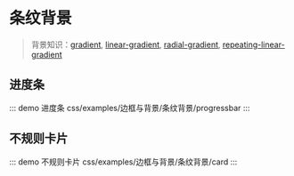 # 条纹背景

> 背景知识：[gradient](https://developer.mozilla.org/zh-CN/docs/Web/CSS/gradient), [linear-gradient](https://developer.mozilla.org/zh-CN/docs/Web/CSS/linear-gradient), [radial-gradient](https://developer.mozilla.org/zh-CN/docs/Web/CSS/radial-gradient), [repeating-linear-gradient](https://developer.mozilla.org/zh-CN/docs/Web/CSS/repeating-linear-gradient)



## 进度条

::: demo 进度条
css/examples/边框与背景/条纹背景/progressbar
:::



## 不规则卡片

::: demo 不规则卡片
css/examples/边框与背景/条纹背景/card
:::
